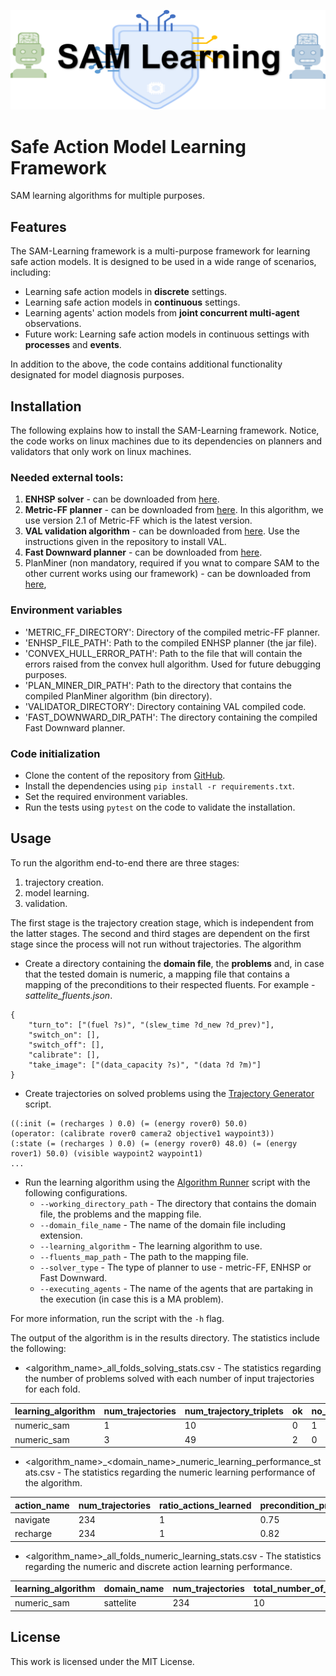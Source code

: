 
![Model](figures/sam_learning_logo.png)

# Safe Action Model Learning Framework
SAM learning algorithms for multiple purposes.

## Features

The SAM-Learning framework is a multi-purpose framework for learning safe action models. 
It is designed to be used in a wide range of scenarios, including:
* Learning safe action models in **discrete** settings.
* Learning safe action models in **continuous** settings.
* Learning agents' action models from **joint concurrent multi-agent** observations.
* Future work: Learning safe action models in continuous settings with **processes** and **events**.

In addition to the above, the code contains additional functionality designated for model diagnosis purposes.

## Installation

The following explains how to install the SAM-Learning framework.
Notice, the code works on linux machines due to its dependencies on planners and validators that only work on linux machines.

### Needed external tools:
1. **ENHSP solver** - can be downloaded from [here](https://sites.google.com/view/enhsp/).
2. **Metric-FF planner** - can be downloaded from [here](https://fai.cs.uni-saarland.de/hoffmann/metric-ff.html). In this algorithm, we use version 2.1 of Metric-FF which is the latest version.
3. **VAL validation algorithm** - can be downloaded from [here](https://github.com/KCL-Planning/VAL). Use the instructions given in the repository to install VAL.
4. **Fast Downward planner** - can be downloaded from [here](https://www.fast-downward.org/HomePage).
4. PlanMiner (non mandatory, required if you wnat to compare SAM to the other current works using our framework) - can be downloaded from [here](https://github.com/Leontes/PlanMiner),

### Environment variables

* 'METRIC_FF_DIRECTORY': Directory of the compiled metric-FF planner.
* 'ENHSP_FILE_PATH': Path to the compiled ENHSP planner (the jar file).
* 'CONVEX_HULL_ERROR_PATH': Path to the file that will contain the errors raised from the convex hull algorithm. Used for future debugging purposes.
* 'PLAN_MINER_DIR_PATH': Path to the directory that contains the compiled PlanMiner algorithm (bin directory).
* 'VALIDATOR_DIRECTORY': Directory containing VAL compiled code.
* 'FAST_DOWNWARD_DIR_PATH': The directory containing the compiled Fast Downward planner.

### Code initialization

* Clone the content of the repository from [GitHub](https://github.com/argaman-aloni/sam_learning.git).
* Install the dependencies using `pip install -r requirements.txt`.
* Set the required environment variables.
* Run the tests using `pytest` on the code to validate the installation.

## Usage

To run the algorithm end-to-end there are three stages:
1. trajectory creation.
2. model learning.
3. validation.

The first stage is the trajectory creation stage, which is independent from the latter stages.
The second and third stages are dependent on the first stage since the process will not run without trajectories.
The algorithm

* Create a directory containing the **domain file**, the **problems** and, in case that the tested domain is numeric, a mapping file that contains a mapping of the preconditions to their respected fluents.
For example - _sattelite_fluents.json_.
```
{
    "turn_to": ["(fuel ?s)", "(slew_time ?d_new ?d_prev)"],
    "switch_on": [],
    "switch_off": [],
    "calibrate": [],
    "take_image": ["(data_capacity ?s)", "(data ?d ?m)"]
}
```

* Create trajectories on solved problems using the [Trajectory Generator](trajectory_creators/experiments_trajectories_creator.py) script.

```
((:init (= (recharges ) 0.0) (= (energy rover0) 50.0)
(operator: (calibrate rover0 camera2 objective1 waypoint3))
(:state (= (recharges ) 0.0) (= (energy rover0) 48.0) (= (energy rover1) 50.0) (visible waypoint2 waypoint1) 
...
```

* Run the learning algorithm using the [Algorithm Runner](experiments/planning_with_offline_learning.py) script with the following configurations.
  * `--working_directory_path` - The directory that contains the domain file, the problems and the mapping file.
  * `--domain_file_name` - The name of the domain file including extension.
  * `--learning_algorithm` - The learning algorithm to use.
  * `--fluents_map_path` - The path to the mapping file.
  * `--solver_type` - The type of planner to use - metric-FF, ENHSP or Fast Downward.
  * `--executing_agents` - The name of the agents that are partaking in the execution (in case this is a MA problem).

For more information, run the script with the `-h` flag.

The output of the algorithm is in the results directory. The statistics include the following:

* <algorithm_name>_all_folds_solving_stats.csv - The statistics regarding the number of problems solved with each number of input trajectories for each fold.

| learning_algorithm | num_trajectories | num_trajectory_triplets | ok  | no_solution | timeout | not_applicable | goal_not_achieved |
|--------------------|------------------|-------------------------|-----|-------------|---------|----------------|-------------------|
| numeric_sam                  | 1                | 10                      | 0   | 1           | 1       | 0              | 0                 |
| numeric_sam                  | 3                | 49                      | 2   | 0           | 0       | 0              | 0                 |

* <algorithm_name>_<domain_name>_numeric_learning_performance_stats.csv - The statistics regarding the numeric learning performance of the algorithm. 

| action_name | num_trajectories | ratio_actions_learned | precondition_precision | precondition_recall | effects_mse | 
|--------------------|------------------|-----------------------|------------------------|---------------------|-------------|
| navigate                  | 234              | 1                     | 0.75                   | 1                   | 0           | 
| recharge                  | 234              | 1                     | 0.82                   | 1                   | 0           | 

* <algorithm_name>_all_folds_numeric_learning_stats.csv - The statistics regarding the numeric and discrete action learning performance.

| learning_algorithm | domain_name | num_trajectories | total_number_of_actions | #numeric_actions_learned_ok | #numeric_actions_no_solution | #numeric_actions_infinite_number_solutions | model_precision | model_recall | model_f1_score |
|--------------------|-------------|------------------|-------------------------|---------------------------|------------------------------|--------------------------------------------|--------------------|--------------------|----------------|
| numeric_sam                  | sattelite      | 234                | 10                      | 2                       | 3                            | 5                                          | 1                   | 0.75     | 0.83           |


## License

This work is licensed under the MIT License.